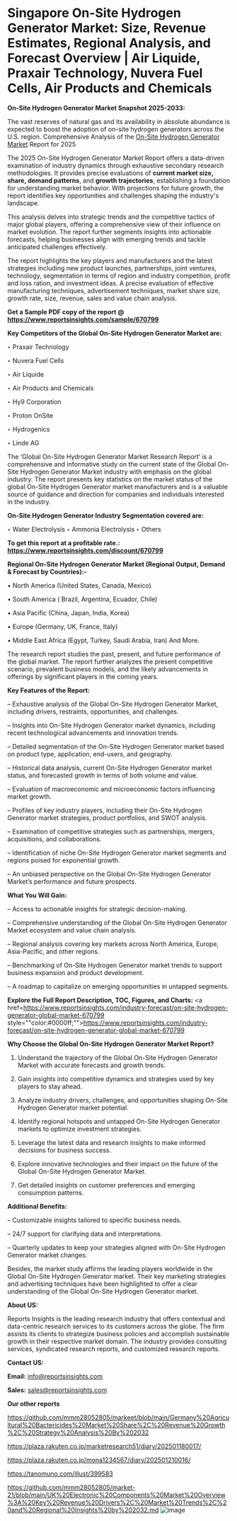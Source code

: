 # Singapore On-Site Hydrogen Generator Market: Size, Revenue Estimates, Regional Analysis, and Forecast Overview | Air Liquide, Praxair Technology, Nuvera Fuel Cells, Air Products and Chemicals

<strong>On-Site Hydrogen Generator Market Snapshot 2025-2033:</strong>

The vast reserves of natural gas and its availability in absolute abundance is expected to boost the adoption of on-site hydrogen generators across the U.S. region. Comprehensive Analysis of the <a href=https://www.reportsinsights.com/sample/670799>On-Site Hydrogen Generator Market</a> Report for 2025

The 2025 On-Site Hydrogen Generator Market Report offers a data-driven examination of industry dynamics through exhaustive secondary research methodologies. It provides precise evaluations of <strong>current market size, share, demand patterns</strong>, and <strong>growth trajectories</strong>, establishing a foundation for understanding market behavior. With projections for future growth, the report identifies key opportunities and challenges shaping the industry's landscape.

This analysis delves into strategic trends and the competitive tactics of major global players, offering a comprehensive view of their influence on market evolution. The report further segments insights into actionable forecasts, helping businesses align with emerging trends and tackle anticipated challenges effectively.

The report highlights the key players and manufacturers and the latest strategies including new product launches, partnerships, joint ventures, technology, segmentation in terms of region and industry competition, profit and loss ration, and investment ideas. A precise evaluation of effective manufacturing techniques, advertisement techniques, market share size, growth rate, size, revenue, sales and value chain analysis.

<strong>Get a Sample PDF copy of the report @ <a href=https://www.reportsinsights.com/sample/670799 style=color:#0000ff;>https://www.reportsinsights.com/sample/670799</a></strong>

<strong>Key Competitors of the Global On-Site Hydrogen Generator Market are:</strong>

‣ Praxair Technology

‣ Nuvera Fuel Cells

‣ Air Liquide

‣ Air Products and Chemicals

‣ Hy9 Corporation

‣ Proton OnSite

‣ Hydrogenics

‣ Linde AG

The ‘Global On-Site Hydrogen Generator Market Research Report’ is a comprehensive and informative study on the current state of the Global On-Site Hydrogen Generator Market industry with emphasis on the global industry. The report presents key statistics on the market status of the global On-Site Hydrogen Generator market manufacturers and is a valuable source of guidance and direction for companies and individuals interested in the industry.

<strong>On-Site Hydrogen Generator Industry Segmentation covered are:</strong>

‣ Water Electrolysis
‣ Ammonia Electrolysis
‣ Others

<strong>To get this report at a profitable rate.: <a href=https://www.reportsinsights.com/discount/670799 style=color:#0000ff;>https://www.reportsinsights.com/discount/670799</a></strong>

<strong>Regional On-Site Hydrogen Generator Market (Regional Output, Demand &amp; Forecast by Countries):-</strong>

• North America (United States, Canada, Mexico)

• South America ( Brazil, Argentina, Ecuador, Chile)

• Asia Pacific (China, Japan, India, Korea)

• Europe (Germany, UK, France, Italy)

• Middle East Africa (Egypt, Turkey, Saudi Arabia, Iran) And More.

The research report studies the past, present, and future performance of the global market. The report further analyzes the present competitive scenario, prevalent business models, and the likely advancements in offerings by significant players in the coming years.

<strong>Key Features of the Report:</strong>

– Exhaustive analysis of the Global On-Site Hydrogen Generator Market, including drivers, restraints, opportunities, and challenges.

– Insights into On-Site Hydrogen Generator market dynamics, including recent technological advancements and innovation trends.

– Detailed segmentation of the On-Site Hydrogen Generator market based on product type, application, end-users, and geography.

– Historical data analysis, current On-Site Hydrogen Generator market status, and forecasted growth in terms of both volume and value.

– Evaluation of macroeconomic and microeconomic factors influencing market growth.

– Profiles of key industry players, including their On-Site Hydrogen Generator market strategies, product portfolios, and SWOT analysis.

– Examination of competitive strategies such as partnerships, mergers, acquisitions, and collaborations.

– Identification of niche On-Site Hydrogen Generator market segments and regions poised for exponential growth.

– An unbiased perspective on the Global On-Site Hydrogen Generator Market’s performance and future prospects.

<strong>What You Will Gain:</strong>

– Access to actionable insights for strategic decision-making.

– Comprehensive understanding of the Global On-Site Hydrogen Generator Market ecosystem and value chain analysis.

– Regional analysis covering key markets across North America, Europe, Asia-Pacific, and other regions.

– Benchmarking of On-Site Hydrogen Generator market trends to support business expansion and product development.

– A roadmap to capitalize on emerging opportunities in untapped segments.

<strong>Explore the Full Report Description, TOC, Figures, and Charts:</strong>
<a href=https://www.reportsinsights.com/industry-forecast/on-site-hydrogen-generator-global-market-670799 style=""color:#0000ff;"">https://www.reportsinsights.com/industry-forecast/on-site-hydrogen-generator-global-market-670799</a>

<strong>Why Choose the Global On-Site Hydrogen Generator Market Report?</strong>

1. Understand the trajectory of the Global On-Site Hydrogen Generator Market with accurate forecasts and growth trends.

2. Gain insights into competitive dynamics and strategies used by key players to stay ahead.

3. Analyze industry drivers, challenges, and opportunities shaping On-Site Hydrogen Generator market potential.

4. Identify regional hotspots and untapped On-Site Hydrogen Generator markets to optimize investment strategies.

5. Leverage the latest data and research insights to make informed decisions for business success.

6. Explore innovative technologies and their impact on the future of the Global On-Site Hydrogen Generator Market.

7. Get detailed insights on customer preferences and emerging consumption patterns.

<strong>Additional Benefits:</strong>

– Customizable insights tailored to specific business needs.

– 24/7 support for clarifying data and interpretations.

– Quarterly updates to keep your strategies aligned with On-Site Hydrogen Generator market changes.

Besides, the market study affirms the leading players worldwide in the Global On-Site Hydrogen Generator market. Their key marketing strategies and advertising techniques have been highlighted to offer a clear understanding of the Global On-Site Hydrogen Generator market.

<strong><strong>About US</strong>:</strong>

Reports Insights is the leading research industry that offers contextual and data-centric research services to its customers across the globe. The firm assists its clients to strategize business policies and accomplish sustainable growth in their respective market domain. The industry provides consulting services, syndicated research reports, and customized research reports.

<strong>Contact US:</strong>

<p class=><b>Email:</b> <a href=mailto:info@reportsinsights.com>info@reportsinsights.com</a></p>
<p class=><b>Sales:</b> <a href=mailto:sales@reportsinsights.com>sales@reportsinsights.com</a></p>

<strong>Our other reports</strong>

<a href=https://github.com/mmm28052805/markeet/blob/main/Germany%20Agricultural%20Bactericides%20Market%20Share%2C%20Revenue%20Growth%2C%20Strategy%20Analysis%20By%202032>https://github.com/mmm28052805/markeet/blob/main/Germany%20Agricultural%20Bactericides%20Market%20Share%2C%20Revenue%20Growth%2C%20Strategy%20Analysis%20By%202032</a>

<a href=https://plaza.rakuten.co.jp/marketresearch51/diary/202501180017/>https://plaza.rakuten.co.jp/marketresearch51/diary/202501180017/</a>

<a href=https://plaza.rakuten.co.jp/mona1234567/diary/202501210016/>https://plaza.rakuten.co.jp/mona1234567/diary/202501210016/</a>

<a href=https://tanomuno.com/illust/399583>https://tanomuno.com/illust/399583</a>

<a href=https://github.com/mmm28052805/market-21/blob/main/UK%20Electronic%20Components%20Market%20Overview%3A%20Key%20Revenue%20Drivers%2C%20Market%20Trends%2C%20and%20Regional%20Insights%20by%202032.md>https://github.com/mmm28052805/market-21/blob/main/UK%20Electronic%20Components%20Market%20Overview%3A%20Key%20Revenue%20Drivers%2C%20Market%20Trends%2C%20and%20Regional%20Insights%20by%202032.md</a>
![image](https://github.com/user-attachments/assets/ea83bbae-7dbf-4494-acf5-6f46a4ef53b2)
